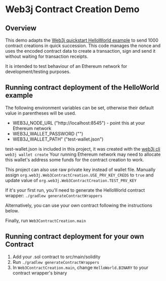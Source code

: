 # Web3j Contract Creation Demo

## Overview
This demo adapts the [Web3j quickstart HelloWorld example](http://docs.web3j.io/4.8.7/quickstart/#deploying-a-smart-contract) to send 1000 contract creations in quick succession.
This code manages the nonce and uses the encoded contract data to create a transaction, sign and send it without waiting for transaction receipts.

It is intended to test behaviour of an Ethereum network for development/testing purposes.

## Running contract deployment of the HelloWorld example

The following environment variables can be set, otherwise their default value in parentheses will be used.

- WEB3J_NODE_URL ("http://localhost:8545") - point this at your Ethereum network
- WEB3J_WALLET_PASSWORD ("")
- WEB3J_WALLET_PATH" ("test-wallet.json")

test-wallet.json is included in this project, it was created with the [web3j cli](http://docs.web3j.io/4.8.7/command_line_tools/#wallet-tools) `web3j wallet create`
Your running Ethereum network may need to allocate this wallet's address some funds for the contract creation to work.

This project can also use raw private key instead of wallet file. Manually assign `org.web3j.Web3ContractCreation.USE_PRV_KEY_CREDS` to `true`
and update value of `org.web3j.Web3ContractCreation.TEST_PRV_KEY`

If it's your first run, you'll need to generate the HelloWorld contract wrapper:
`./gradlew generateContractWrappers`

Alternatively, you can use your own contract following the instructions below.

Finally, run `Web3ContractCreation.main`

## Running contract deployment for your own Contract
1. Add your .sol contract to src/main/solidity
2. Run `./gradlew generateContractWrappers`
3. In `Web3ContractCreation.main`, change `HelloWorld.BINARY` to your contract wrapper's binary